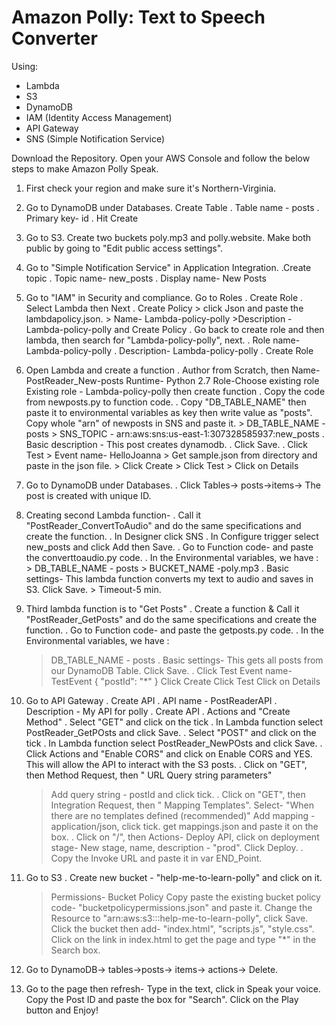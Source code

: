 
# Amazon Polly: Text to Speech Converter

Using:

* Lambda
* S3
* DynamoDB
* IAM (Identity Access Management)
* API Gateway
* SNS (Simple Notification Service)

Download the Repository. Open your AWS Console and follow the below steps to make Amazon Polly Speak.


1. First check your region and make sure it's Northern-Virginia.

2. Go to DynamoDB under Databases. Create Table
  . Table name - posts
  . Primary key- id
  . Hit Create

3. Go to S3. Create two buckets poly.mp3 and polly.website. Make both public by going to "Edit public access settings".

4. Go to "Simple Notification Service" in Application Integration. 
  .Create topic
    . Topic name- new_posts
    . Display name- New Posts

5. Go to "IAM" in Security and compliance. Go to Roles
    . Create Role
        . Select Lambda then Next
        . Create Policy
             > click Json and paste the lambdapolicy.json.
             > Name- Lambda-policy-polly
             >Description -Lambda-policy-polly and Create Policy
    . Go  back to create role and then lambda, then search for "Lambda-policy-polly", next.
      . Role name- Lambda-policy-polly
      . Description- Lambda-policy-polly
      . Create Role

6. Open Lambda and create a function
    . Author from Scratch, then 
         Name- PostReader_New-posts
         Runtime- Python 2.7
         Role-Choose existing role
         Existing role - Lambda-policy-polly then create function
    . Copy the code from newposts.py to function code. 
    . Copy "DB_TABLE_NAME" then paste it to environmental variables as key then write value as "posts". Copy whole "arn" of newposts in SNS and paste it.
        > DB_TABLE_NAME - posts
        > SNS_TOPIC - arn:aws:sns:us-east-1:307328585937:new_posts
    . Basic description - This post creates dynamodb.
    . Click Save.
    . Click Test
       > Event name- HelloJoanna
       > Get sample.json from directory and paste in the json file.
       > Click Create
       > Click Test
       > Click on Details

7. Go to DynamoDB under Databases.
    . Click Tables-> posts->items-> The post is created with unique ID.

8. Creating second Lambda function-
    . Call it "PostReader_ConvertToAudio" and do the same specifications and create the function.
    . In Designer click SNS 
    . In Configure trigger select new_posts and click Add then Save.
    . Go to Function code- and paste the converttoaudio.py code.
    . In the Environmental variables, we have :
       > DB_TABLE_NAME - posts
       > BUCKET_NAME -poly.mp3
    . Basic settings- This lambda function converts my text to audio and saves in S3. Click Save.
       > Timeout-5 min.


 9. Third lambda function is to "Get Posts"
    . Create a function & Call it "PostReader_GetPosts" and do the same specifications and create the function.
    . Go to Function code- and paste the getposts.py code.
    . In the Environmental variables, we have :
       > DB_TABLE_NAME - posts
    . Basic settings- This gets all posts from our DynamoDB Table. Click Save.
    . Click Test
       > Event name- TestEvent
       > {
  			"postId": "*"
		 }
       > Click Create
       > Click Test
       > Click on Details


10. Go to API Gateway
    . Create API
    . API name - PostReaderAPI
    . Description - My API for polly
    . Create API
    . Actions and "Create Method"
    . Select "GET" and click on the tick
    . In Lambda function select PostReader_GetPOsts and click Save.
    . Select "POST" and click on the tick
    . In Lambda function select PostReader_NewPOsts and click Save.
    . Click Actions and "Enable CORS" and click on Enable CORS and YES. This will allow the API to interact with the S3 posts.
    . Click on "GET", then Method Request, then " URL Query string parameters"
       > Add query string - postId and click tick.
    . Click on "GET", then Integration Request, then " Mapping Templates". 
       > Select- "When there are no templates defined (recommended)"
       > Add mapping - application/json, click tick.
       > get mappings.json and paste it on the box.
    . Click on "/", then Actions- Deploy API, click on deployment stage- New stage,  name, description - "prod". Click Deploy.
    . Copy the Invoke URL and paste it in var END_Point.



11. Go to S3
   . Create new bucket - "help-me-to-learn-polly" and click on it.
      > Permissions- Bucket Policy
      > Copy paste the existing bucket policy code- "bucketpolicypermissions.json" and paste it.
      > Change the Resource to "arn:aws:s3:::help-me-to-learn-polly", click Save.
      > Click the bucket then add- "index.html", "scripts.js", "style.css". Click on the link in index.html to get the page and type "*" in the Search box.


12. Go to DynamoDB-> tables->posts-> items-> actions-> Delete.

13. Go to the page then refresh- Type in the text, click in Speak your voice. Copy the Post ID and paste the box for "Search". Click on the Play button and Enjoy!

